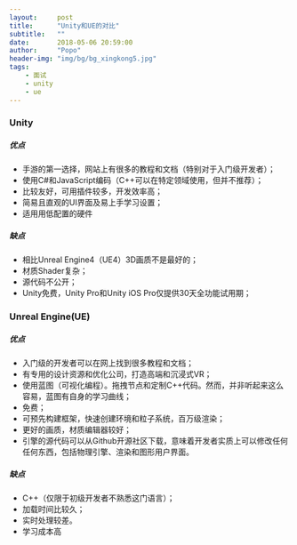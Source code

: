```yaml
---
layout:     post
title:      "Unity和UE的对比"
subtitle:   ""
date:       2018-05-06 20:59:00
author:     "Popo"
header-img: "img/bg/bg_xingkong5.jpg"
tags:
    - 面试
	- unity
	- ue
---
```



### Unity
##### 优点
* 手游的第一选择，网站上有很多的教程和文档（特别对于入门级开发者）；
* 使用C#和JavaScript编码（C++可以在特定领域使用，但并不推荐）；
* 比较友好，可用插件较多，开发效率高；
* 简易且直观的UI界面及易上手学习设置；
* 适用用低配置的硬件

##### 缺点
* 相比Unreal Engine4（UE4）3D画质不是最好的；
* 材质Shader复杂；
* 源代码不公开；
* Unity免费，Unity Pro和Unity iOS Pro仅提供30天全功能试用期；

### Unreal Engine(UE)
##### 优点
* 入门级的开发者可以在网上找到很多教程和文档；
* 有专用的设计资源和优化公司，打造高端和沉浸式VR；
* 使用蓝图（可视化编程）。拖拽节点和定制C++代码。然而，并非听起来这么容易，蓝图有自身的学习曲线；
* 免费；
* 可预先构建框架，快速创建环境和粒子系统，百万级渲染；
* 更好的画质，材质编辑器较好；
* 引擎的源代码可以从Github开源社区下载，意味着开发者实质上可以修改任何任何东西，包括物理引擎、渲染和图形用户界面。

##### 缺点
* C++（仅限于初级开发者不熟悉这门语言）；
* 加载时间比较久；
* 实时处理较差。
* 学习成本高
